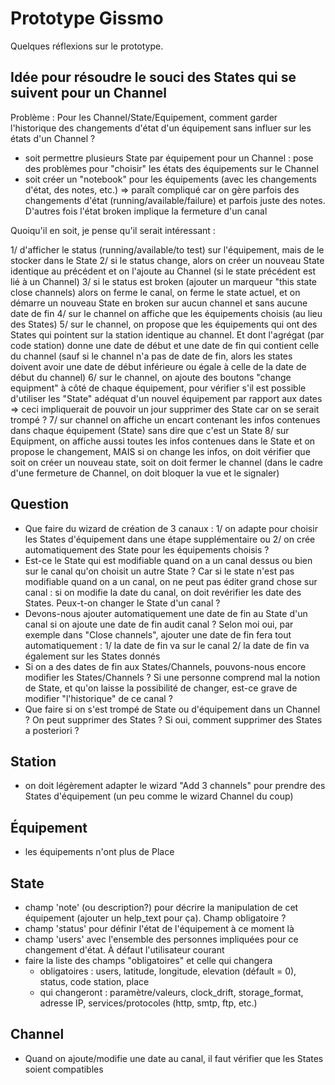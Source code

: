 # Prototype Gissmo

Quelques réflexions sur le prototype.

## Idée pour résoudre le souci des States qui se suivent pour un Channel

Problème : Pour les Channel/State/Equipement, comment garder l'historique des changements d'état d'un équipement sans influer sur les états d'un Channel ?

  * soit permettre plusieurs State par équipement pour un Channel : pose des problèmes pour "choisir" les états des équipements sur le Channel
  * soit créer un "notebook" pour les équipements (avec les changements d'état, des notes, etc.) => paraît compliqué car on gère parfois des changements d'état (running/available/failure) et parfois juste des notes. D'autres fois l'état broken implique la fermeture d'un canal

Quoiqu'il en soit, je pense qu'il serait intéressant : 

1/ d'afficher le status (running/available/to test) sur l'équipement, mais de le stocker dans le State
2/ si le status change, alors on créer un nouveau State identique au précédent et on l'ajoute au Channel (si le state précédent est lié à un Channel)
3/ si le status est broken (ajouter un marqueur "this state close channels) alors on ferme le canal, on ferme le state actuel, et on démarre un nouveau State en broken sur aucun channel et sans aucune date de fin
4/ sur le channel on affiche que les équipements choisis (au lieu des States)
5/ sur le channel, on propose que les équipements qui ont des States qui pointent sur la station identique au channel. Et dont l'agrégat (par code station) donne une date de début et une date de fin qui contient celle du channel (sauf si le channel n'a pas de date de fin, alors les states doivent avoir une date de début inférieure ou égale à celle de la date de début du channel)
6/ sur le channel, on ajoute des boutons "change equipment" à côté de chaque équipement, pour vérifier s'il est possible d'utiliser les "State" adéquat d'un nouvel équipement par rapport aux dates => ceci impliquerait de pouvoir un jour supprimer des State car on se serait trompé ?
7/ sur channel on affiche un encart contenant les infos contenues dans chaque équipement (State) sans dire que c'est un State
8/ sur Equipment, on affiche aussi toutes les infos contenues dans le State et on propose le changement, MAIS si on change les infos, on doit vérifier que soit on créer un nouveau state, soit on doit fermer le channel (dans le cadre d'une fermeture de Channel, on doit bloquer la vue et le signaler)

## Question

  * Que faire du wizard de création de 3 canaux : 1/ on adapte pour choisir les States d'équipement dans une étape supplémentaire ou 2/ on crée automatiquement des State pour les équipements choisis ?
  * Est-ce le State qui est modifiable quand on a un canal dessus ou bien sur le canal qu'on choisit un autre State ? Car si le state n'est pas modifiable quand on a un canal, on ne peut pas éditer grand chose sur canal : si on modifie la date du canal, on doit revérifier les date des States. Peux-t-on changer le State d'un canal ?
  * Devons-nous ajouter automatiquement une date de fin au State d'un canal si on ajoute une date de fin audit canal ? Selon moi oui, par exemple dans "Close channels", ajouter une date de fin fera tout automatiquement : 1/ la date de fin va sur le canal 2/ la date de fin va également sur les States donnés
  * Si on a des dates de fin aux States/Channels, pouvons-nous encore modifier les States/Channels ? Si une personne comprend mal la notion de State, et qu'on laisse la possibilité de changer, est-ce grave de modifier "l'historique" de ce canal ?
  * Que faire si on s'est trompé de State ou d'équipement dans un Channel ? On peut supprimer des States ? Si oui, comment supprimer des States a posteriori ?

## Station

  * on doit légèrement adapter le wizard "Add 3 channels" pour prendre des States d'équipement (un peu comme le wizard Channel du coup)

## Équipement

  * les équipements n'ont plus de Place

## State

  * champ 'note' (ou description?) pour décrire la manipulation de cet équipement (ajouter un help\_text pour ça). Champ obligatoire ?
  * champ 'status' pour définir l'état de l'équipement à ce moment là
  * champ 'users' avec l'ensemble des personnes impliquées pour ce changement d'état. À défaut l'utilisateur courant
  * faire la liste des champs "obligatoires" et celle qui changera
    * obligatoires : users, latitude, longitude, elevation (défault = 0), status, code station, place
    * qui changeront : paramètre/valeurs, clock\_drift, storage\_format, adresse IP, services/protocoles (http, smtp, ftp, etc.)

## Channel

  * Quand on ajoute/modifie une date au canal, il faut vérifier que les States soient compatibles
